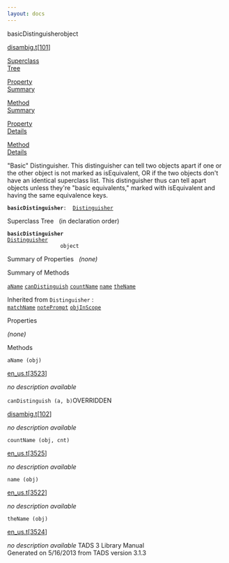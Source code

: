 ```yaml
---
layout: docs
---
```

<span class="title">basicDistinguisher</span><span class="type">object</span>

[disambig.t](../file/disambig.t.html)\[[101](../source/disambig.t.html#101)\]

[Superclass  
Tree](#_SuperClassTree_)

[Property  
Summary](#_PropSummary_)

[Method  
Summary](#_MethodSummary_)

[Property  
Details](#_Properties_)

[Method  
Details](#_Methods_)



"Basic" Distinguisher. This distinguisher can tell two objects apart if
one or the other object is not marked as isEquivalent, OR if the two
objects don't have an identical superclass list. This distinguisher thus
can tell apart objects unless they're "basic equivalents," marked with
isEquivalent and having the same equivalence keys.

**`basicDistinguisher`**` :   `[`Distinguisher`](../object/Distinguisher.html)



<span id="_SuperClassTree_"></span>



<span class="hdln">Superclass Tree</span>   (in declaration order)



**`basicDistinguisher`**  
[`Distinguisher`](../object/Distinguisher.html)  
`                 object`  
<span id="_PropSummary_"></span>



<span class="hdln">Summary of Properties</span>  
*(none)* <span id="_MethodSummary_"></span>



<span class="hdln">Summary of Methods</span>  



[`aName`](#aName) [`canDistinguish`](#canDistinguish) [`countName`](#countName) [`name`](#name) [`theName`](#theName)

Inherited from `Distinguisher` :  
[`matchName`](../object/Distinguisher.html#matchName) [`notePrompt`](../object/Distinguisher.html#notePrompt) [`objInScope`](../object/Distinguisher.html#objInScope)

<span id="_Properties_"></span>



<span class="hdln">Properties</span>  



*(none)* <span id="_Methods_"></span>



<span class="hdln">Methods</span>  



<span id="aName"></span>

`aName (obj)`

[en_us.t](../file/en_us.t.html)\[[3523](../source/en_us.t.html#3523)\]



*no description available*



<span id="canDistinguish"></span>

`canDistinguish (a, b)`<span class="rem">OVERRIDDEN</span>

[disambig.t](../file/disambig.t.html)\[[102](../source/disambig.t.html#102)\]



*no description available*



<span id="countName"></span>

`countName (obj, cnt)`

[en_us.t](../file/en_us.t.html)\[[3525](../source/en_us.t.html#3525)\]



*no description available*



<span id="name"></span>

`name (obj)`

[en_us.t](../file/en_us.t.html)\[[3522](../source/en_us.t.html#3522)\]



*no description available*



<span id="theName"></span>

`theName (obj)`

[en_us.t](../file/en_us.t.html)\[[3524](../source/en_us.t.html#3524)\]



*no description available*
TADS 3 Library Manual  
Generated on 5/16/2013 from TADS version 3.1.3


